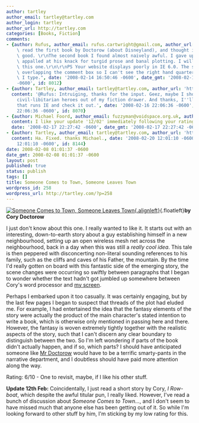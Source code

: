 ```yaml
---
author: tartley
author_email: tartley@tartley.com
author_login: tartley
author_url: http://tartley.com
categories: [Books, Fiction]
comments:
- {author: Rufus, author_email: rufus.cartwright@gmail.com, author_url: '', content: "I\
    \ read the first book by Doctorow (about Disneyland), and thought it was passably\
    \ good. \r\nThe second book I found almost naively awful. I gave up half way,\
    \ appalled at his knack for turgid prose and banal plotting. I will not be reading\
    \ this one.\r\n\r\nPS Your website displays poorly in IE 6.0. The side bar is\
    \ overlapping the comment box so I can't see the right hand quarter of each line\
    \ I type.", date: '2008-02-14 16:50:46 -0600', date_gmt: '2008-02-14 16:50:46
    -0600', id: 8012}
- {author: Tartley, author_email: tartley@tartley.com, author_url: 'http://tartley.com',
  content: '@Rufus: Intruiging, thanks for the input. Geez, maybe I should keep my
    civil-libitarian heroes out of my fiction drawer. And thanks, I''ll find a machine
    that runs IE and check it out.', date: '2008-02-16 22:06:36 -0600', date_gmt: '2008-02-16
    22:06:36 -0600', id: 8070}
- {author: Michael Foord, author_email: fuzzyman@voidspace.org.uk, author_url: 'http://www.voidspace.org.uk/',
  content: I like your update '12/02' immediately following your rating of '6/10'...,
  date: '2008-02-17 22:27:42 -0600', date_gmt: '2008-02-17 22:27:42 -0600', id: 8107}
- {author: Tartley, author_email: tartley@tartley.com, author_url: 'http://tartley.com',
  content: Ha. Fixed. thanks Michael., date: '2008-02-20 12:01:10 -0600', date_gmt: '2008-02-20
    12:01:10 -0600', id: 8144}
date: 2008-02-08 01:01:37 -0600
date_gmt: 2008-02-08 01:01:37 -0600
layout: post
published: true
status: publish
tags: []
title: Someone Comes to Town, Someone Leaves Town
wordpress_id: 258
wordpress_url: http://tartley.com/?p=258
---
```


[![Someone Comes to Town, Someone Leaves
Town](/assets/2008/02/someone-comes-to-town.jpg){.alignleft}](http://www.amazon.co.uk/Someone-Comes-Town-Leaves/dp/0765312808 "Someone Comes to Town, Someone Leaves Town"){.floatleft}**by
Cory Doctorow**

I just don't know about this one. I really wanted to like it. It starts
out with an interesting, down-to-earth story about a guy establishing
himself in a new neighbourhood, setting up an open wireless mesh net
across the neighbourhood, back in a day when this was still a *really
cool idea*. This tale is then peppered with disconcerting non-literal
sounding references to his family, such as the cliffs and caves of his
Father, the mountain. By the time I'd really gotten on board with this
fantastic side of the emerging story, the scene changes were occurring
so swiftly between paragraphs that I began to wonder whether the text
hadn't got jumbled up somewhere between Cory's word processor and [my
screen](http://tartley.com/?p=217).

Perhaps I embarked upon it too casually. It was certainly engaging, but
by the last few pages I began to suspect that threads of the plot had
eluded me. For example, I had entertained the idea that the fantasy
elements of the story were actually the product of the main character's
stated intention to write a book, which is otherwise only mentioned in
passing here and there. However, the fantasy is woven extremely tightly
together with the realistic aspects of the story, such that I can't
discern any clear boundary to distinguish between the two. So I'm left
wondering if parts of the book didn't actually happen, and if so, which
parts? I should have anticipated someone like [Mr
Doctorow](http://craphound.com) would have to be a terrific smarty-pants
in the narrative department, and I doubtless should have paid more
attention along the way.

Rating: 6/10 - One to revisit, maybe, if I like his other stuff.

**Update 12th Feb:** Coincidentally, I just read a short story by Cory,
*I Row-boat*, which despite the awful titular pun, I really liked.
However, I've read a bunch of discussion about *Someone Comes to
Town...*, and I don't seem to have missed much that anyone else has been
getting out of it. So while I'm looking forward to other stuff by him,
I'm sticking by my low rating for this.
